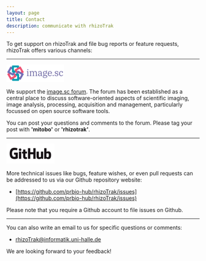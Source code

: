 ```yaml
---
layout: page
title: Contact 
description: communicate with rhizoTrak
---
```


To get support on rhizoTrak and file bug reports or feature requests, rhizoTrak offers various channels:

<hr>

[![Image.sc forum](../assets/images/Forum-image-sc.png)](https://forum.image.sc/)

We support the [image.sc forum](https://forum.image.sc/). The forum has been established as a central place to discuss software-oriented aspects of scientific imaging, image analysis, processing, acquisition and management, particularly focussed on open source software tools.

You can post your questions and comments to the forum. Please tag your post with **'mitobo'** or **'rhizotrak'**.

<hr>

![Github issues](../assets/images/GitHub_Logo.png)

More technical issues like bugs, feature wishes, or even pull requests can be addressed to us via our Github repository website:

* [https://github.com/prbio-hub/rhizoTrak/issues](https://github.com/prbio-hub/rhizoTrak/issues)

Please note that you require a Github account to file issues on Github.

<hr>

You can also write an email to us for specific questions or comments:

* <rhizoTrak@informatik.uni-halle.de>

We are looking forward to your feedback!
